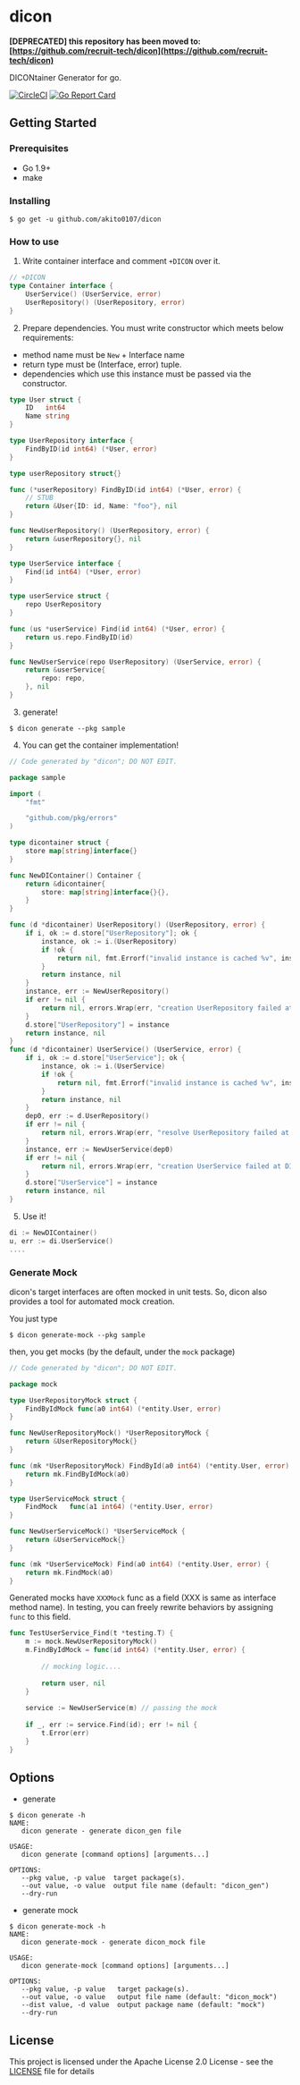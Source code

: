 # dicon

__[DEPRECATED] this repository has been moved to: [https://github.com/recruit-tech/dicon](https://github.com/recruit-tech/dicon)__

DICONtainer Generator for go.

[![CircleCI](https://circleci.com/gh/akito0107/dicon.svg?style=svg)](https://circleci.com/gh/akito0107/dicon)
[![Go Report Card](https://goreportcard.com/badge/github.com/akito0107/dicon)](https://goreportcard.com/report/github.com/akito0107/dicon)

## Getting Started

### Prerequisites
- Go 1.9+
- make

### Installing
```
$ go get -u github.com/akito0107/dicon
```

### How to use
1. Write container interface and comment `+DICON` over it.

```container.go
// +DICON
type Container interface {
	UserService() (UserService, error)
	UserRepository() (UserRepository, error)
}
```

2. Prepare dependencies. You must write constructor which meets below requirements:
- method name must be `New` + Interface name
- return type must be (Interface, error) tuple.
- dependencies which use this instance must be passed via the constructor.

```user.go
type User struct {
	ID   int64
	Name string
}
```

```userrepository.go
type UserRepository interface {
	FindByID(id int64) (*User, error)
}

type userRepository struct{}

func (*userRepository) FindByID(id int64) (*User, error) {
	// STUB
	return &User{ID: id, Name: "foo"}, nil
}

func NewUserRepository() (UserRepository, error) {
	return &userRepository{}, nil
}
```

```userservice.go
type UserService interface {
	Find(id int64) (*User, error)
}

type userService struct {
	repo UserRepository
}

func (us *userService) Find(id int64) (*User, error) {
	return us.repo.FindByID(id)
}

func NewUserService(repo UserRepository) (UserService, error) {
	return &userService{
		repo: repo,
	}, nil
}
```

3. generate!
```
$ dicon generate --pkg sample
```

4. You can get the container implementation!

```dicon_gen.go
// Code generated by "dicon"; DO NOT EDIT.

package sample

import (
	"fmt"

	"github.com/pkg/errors"
)

type dicontainer struct {
	store map[string]interface{}
}

func NewDIContainer() Container {
	return &dicontainer{
		store: map[string]interface{}{},
	}
}

func (d *dicontainer) UserRepository() (UserRepository, error) {
	if i, ok := d.store["UserRepository"]; ok {
		instance, ok := i.(UserRepository)
		if !ok {
			return nil, fmt.Errorf("invalid instance is cached %v", instance)
		}
		return instance, nil
	}
	instance, err := NewUserRepository()
	if err != nil {
		return nil, errors.Wrap(err, "creation UserRepository failed at DICON")
	}
	d.store["UserRepository"] = instance
	return instance, nil
}
func (d *dicontainer) UserService() (UserService, error) {
	if i, ok := d.store["UserService"]; ok {
		instance, ok := i.(UserService)
		if !ok {
			return nil, fmt.Errorf("invalid instance is cached %v", instance)
		}
		return instance, nil
	}
	dep0, err := d.UserRepository()
	if err != nil {
		return nil, errors.Wrap(err, "resolve UserRepository failed at DICON")
	}
	instance, err := NewUserService(dep0)
	if err != nil {
		return nil, errors.Wrap(err, "creation UserService failed at DICON")
	}
	d.store["UserService"] = instance
	return instance, nil
}
```

5. Use it!
```.go
di := NewDIContainer()
u, err := di.UserService()
....
```

### Generate Mock
dicon's target interfaces are often mocked in unit tests. 
So, dicon also provides a tool for automated mock creation.

You just type
```
$ dicon generate-mock --pkg sample
```
then, you get mocks (by the default, under the `mock` package)

```go
// Code generated by "dicon"; DO NOT EDIT.

package mock

type UserRepositoryMock struct {
	FindByIdMock func(a0 int64) (*entity.User, error)
}

func NewUserRepositoryMock() *UserRepositoryMock {
	return &UserRepositoryMock{}
}

func (mk *UserRepositoryMock) FindById(a0 int64) (*entity.User, error) {
	return mk.FindByIdMock(a0)
}

type UserServiceMock struct {
	FindMock   func(a1 int64) (*entity.User, error)
}

func NewUserServiceMock() *UserServiceMock {
	return &UserServiceMock{}
}

func (mk *UserServiceMock) Find(a0 int64) (*entity.User, error) {
	return mk.FindMock(a0)
}
```
Generated mocks have `XXXMock` func as a field (XXX is same as interface method name).
In testing, you can freely rewrite behaviors by assigning `func` to this field.
```go
func TestUserService_Find(t *testing.T) {
	m := mock.NewUserRepositoryMock()
	m.FindByIdMock = func(id int64) (*entity.User, error) {
		
		// mocking logic....
		
		return user, nil
	}
	
	service := NewUserService(m) // passing the mock
	
	if _, err := service.Find(id); err != nil {
		t.Error(err)
	}
}
```


## Options
- generate
```
$ dicon generate -h
NAME:
   dicon generate - generate dicon_gen file

USAGE:
   dicon generate [command options] [arguments...]

OPTIONS:
   --pkg value, -p value  target package(s).
   --out value, -o value  output file name (default: "dicon_gen")
   --dry-run
```
- generate mock
```
$ dicon generate-mock -h
NAME:
   dicon generate-mock - generate dicon_mock file

USAGE:
   dicon generate-mock [command options] [arguments...]

OPTIONS:
   --pkg value, -p value   target package(s).
   --out value, -o value   output file name (default: "dicon_mock")
   --dist value, -d value  output package name (default: "mock")
   --dry-run
```

## License
This project is licensed under the Apache License 2.0 License - see the [LICENSE](LICENSE) file for details
